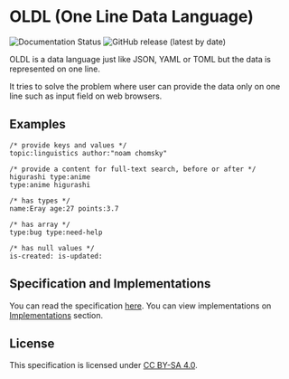<!--
 oldl (c) by Eray Erdin
 
 oldl is licensed under a
 Creative Commons Attribution-ShareAlike 4.0 International License.
 
 You should have received a copy of the license along with this
 work. If not, see <http://creativecommons.org/licenses/by-sa/4.0/>.
-->

# OLDL (One Line Data Language)

![Documentation Status](https://img.shields.io/readthedocs/oldlspec?style=flat-square)
![GitHub release (latest by date)](https://img.shields.io/github/v/release/erayerdin/oldl?style=flat-square)

OLDL is a data language just like JSON, YAML or TOML but the data is represented on one line.

It tries to solve the problem where user can provide the data only on one line such as input field on web browsers.

## Examples

```plain
/* provide keys and values */
topic:linguistics author:"noam chomsky"

/* provide a content for full-text search, before or after */
higurashi type:anime
type:anime higurashi

/* has types */
name:Eray age:27 points:3.7

/* has array */
type:bug type:need-help

/* has null values */
is-created: is-updated:
```

## Specification and Implementations

You can read the specification [here](https://oldl.readthedocs.io). You can view implementations on [Implementations](https://oldl.readthedocs.io/implementations) section.

## License

This specification is licensed under [CC BY-SA 4.0](LICENSE).
